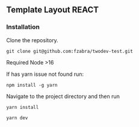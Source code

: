 ## Template Layout REACT

### Installation

Clone the repository.

```
git clone git@github.com:fzabra/twodev-test.git

```

Required Node >16

If has yarn issue not found run:

```
npm install -g yarn

```

Navigate to the project directory and then run

```
yarn install

yarn dev

```
